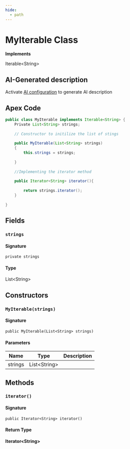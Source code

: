 ```yaml
---
hide:
  - path
---
```


# MyIterable Class

**Implements**

Iterable&lt;String&gt;

## AI-Generated description

Activate [AI configuration](https://sfdx-hardis.cloudity.com/salesforce-ai-setup/) to generate AI description

## Apex Code

```java
public class MyIterable implements Iterable<String> {
	Private List<String> strings;
    
    // Constructor to initilize the list of stings
    
    public MyIterable(List<String> strings)
    {
        this.strings = strings;
        
    }
    
    //Implementing the iterator method
    
    public Iterator<String> iterator(){
        
        return strings.iterator();
    }
    
}
```

## Fields
### `strings`

#### Signature
```apex
private strings
```

#### Type
List&lt;String&gt;

## Constructors
### `MyIterable(strings)`

#### Signature
```apex
public MyIterable(List<String> strings)
```

#### Parameters
| Name | Type | Description |
|------|------|-------------|
| strings | List&lt;String&gt; |  |

## Methods
### `iterator()`

#### Signature
```apex
public Iterator<String> iterator()
```

#### Return Type
**Iterator&lt;String&gt;**